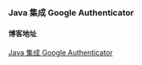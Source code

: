 ###  Java 集成 Google Authenticator

#### 博客地址

[Java 集成 Google Authenticator](https://ghthou.github.io/2018/01/13/Java-接入-Google-Authenticator/)
